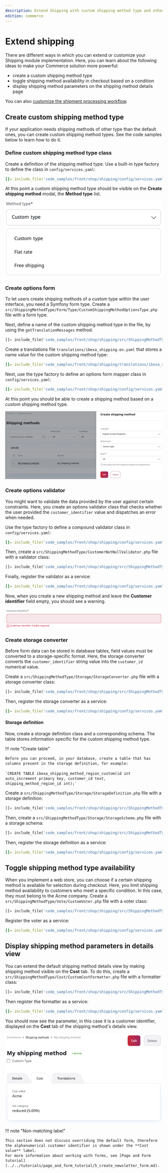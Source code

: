 ```yaml
---
description: Extend Shipping with custom shipping method type and other extra features.
edition: commerce
---
```


# Extend shipping

There are different ways in which you can extend or customize your Shipping module implementation. 
Here, you can learn about the following ideas to make your Commerce solution more powerful:

- create a custom shipping method type
- toggle shipping method availability in checkout based on a condition
- display shipping method parameters on the shipping method details page

You can also [customize the shipment processing workflow](configure_shipment.md#custom-shipment-workflows).

## Create custom shipping method type

If your application needs shipping methods of other type than the default ones, you can create custom shipping method types. 
See the code samples below to learn how to do it.
 
### Define custom shipping method type class

Create a definition of the shipping method type. 
Use a built-in type factory to define the class in `config/services.yaml`:

``` yaml
[[= include_file('code_samples/front/shop/shipping/config/services.yaml', 0, 1) =]][[= include_file('code_samples/front/shop/shipping/config/services.yaml', 1, 8) =]]
```

At this point a custom shipping method type should be visible on the **Create shipping method** modal, the **Method type** list.

![Selecting a shipping method type](img/shipping_method_type_selection.png "Selecting a shipping method type")

### Create options form

To let users create shipping methods of a custom type within the user interface, you need a Symfony form type. 
Create a `src/ShippingMethodType/Form/Type/CustomShippingMethodOptionsType.php` file with a form type.

Next, define a name of the custom shipping method type in the file, by using the `getTranslationMessages` method.

``` php hl_lines="32"
[[= include_file('code_samples/front/shop/shipping/src/ShippingMethodType/Form/Type/CustomShippingMethodOptionsType.php') =]]
```

Create a translations file `translations/ibexa_shipping.en.yaml` that stores a name value for the custom shipping method type:

``` yaml
[[= include_file('code_samples/front/shop/shipping/translations/ibexa_shipping.en.yaml') =]]
```

Next, use the type factory to define an options form mapper class in `config/services.yaml`:

``` yaml
[[= include_file('code_samples/front/shop/shipping/config/services.yaml', 0, 1) =]][[= include_file('code_samples/front/shop/shipping/config/services.yaml', 8, 15) =]]
```

At this point you should be able to create a shipping method based on a custom shipping method type.

![Creating a shipping method of custom type](img/custom_shipping_method_type.png "Creating a shipping method of custom type")

### Create options validator

You might want to validate the data provided by the user against certain constraints. 
Here, you create an options validator class that checks whether the user provided the `customer_identifier` value and dispatches an error when needed.

Use the type factory to define a compound validator class in `config/services.yaml`:

``` yaml
[[= include_file('code_samples/front/shop/shipping/config/services.yaml', 0, 1) =]][[= include_file('code_samples/front/shop/shipping/config/services.yaml', 15, 22) =]]
```

Then, create a `src/ShippingMethodType/CustomerNotNullValidator.php` file with a validator class:

``` php
[[= include_file('code_samples/front/shop/shipping/src/ShippingMethodType/CustomerNotNullValidator.php') =]]
```

Finally, register the validator as a service:

``` yaml
[[= include_file('code_samples/front/shop/shipping/config/services.yaml', 0, 1) =]][[= include_file('code_samples/front/shop/shipping/config/services.yaml', 22, 25) =]]
```

Now, when you create a new shipping method and leave the **Customer identifier** field empty, you should see a warning.

![Option validator in action](img/custom_shipping_type_validator.png "Option validator in action")

### Create storage converter

Before form data can be stored in database tables, field values must be converted to a storage-specific format.
Here, the storage converter converts the `customer_identifier` string value into the `customer_id` numerical value.

Create a `src/ShippingMethodType/Storage/StorageConverter.php` file with a storage converter class:

``` php
[[= include_file('code_samples/front/shop/shipping/src/ShippingMethodType/Storage/StorageConverter.php') =]]
```

Then, register the storage converter as a service:

``` yaml
[[= include_file('code_samples/front/shop/shipping/config/services.yaml', 0, 1) =]][[= include_file('code_samples/front/shop/shipping/config/services.yaml', 25, 28) =]]
```

#### Storage definition 

Now, create a storage definition class and a corresponding schema.
The table stores information specific for the custom shipping method type.

!!! note "Create table"

    Before you can proceed, in your database, create a table that has columns present in the storage definition, for example:

    `CREATE TABLE ibexa_shipping_method_region_custom(id int auto_increment primary key, customer_id text, shipping_method_region_id int);`

Create a `src/ShippingMethodType/Storage/StorageDefinition.php` file with a storage definition: 

``` php
[[= include_file('code_samples/front/shop/shipping/src/ShippingMethodType/Storage/StorageDefinition.php') =]]
```

Then, create a `src/ShippingMethodType/Storage/StorageSchema.php` file with a storage schema:

``` php
[[= include_file('code_samples/front/shop/shipping/src/ShippingMethodType/Storage/StorageSchema.php') =]]
```

Then, register the storage definition as a service:

``` yaml
[[= include_file('code_samples/front/shop/shipping/config/services.yaml', 0, 1) =]][[= include_file('code_samples/front/shop/shipping/config/services.yaml', 28, 31) =]]
```

## Toggle shipping method type availability

When you implement a web store, you can choose if a certain shipping method is available for selection during checkout.
Here, you limit shipping method availability to customers who meet a specific condition. In this case, they must belong to the Acme company.
Create a `src/ShippingMethodType/Vote/CustomVoter.php` file with a voter class:

``` php
[[= include_file('code_samples/front/shop/shipping/src/ShippingMethodType/Voter/CustomVoter.php') =]]
```

Register the voter as a service:

``` yaml
[[= include_file('code_samples/front/shop/shipping/config/services.yaml', 0, 1) =]][[= include_file('code_samples/front/shop/shipping/config/services.yaml', 31, 34) =]]
```

## Display shipping method parameters in details view 

You can extend the default shipping method details view by making shipping method visible on the **Cost** tab.
To do this, create a `src/ShippingMethodType/Cost/CustomCostFormatter.php` file with a formatter class:

``` php
[[= include_file('code_samples/front/shop/shipping/src/ShippingMethodType/Cost/CustomCostFormatter.php') =]]
```

Then register the formatter as a service:

``` yaml
[[= include_file('code_samples/front/shop/shipping/config/services.yaml', 0, 1) =]][[= include_file('code_samples/front/shop/shipping/config/services.yaml', 34, 38) =]]
```

You should now see the parameter, in this case it is a customer identifier, displayed on the **Cost** tab of the shipping method's details view.

![Shipping method parameters in the Cost tab](img/shipping_method_cost_tab.png "Shipping method parameters in the Cost tab")

!!! note "Non-matching label"

    This section does not discuss overriding the default form, therefore the alphanumerical customer identifier is shown under the **Cost value** label.
    For more information about working with forms, see [Page and Form tutorial](../../tutorials/page_and_form_tutorial/5_create_newsletter_form.md).

